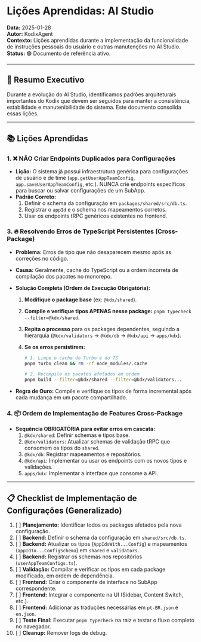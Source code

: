 # Lições Aprendidas: AI Studio

**Data:** 2025-01-28  
**Autor:** KodixAgent  
**Contexto:** Lições aprendidas durante a implementação da funcionalidade de instruções pessoais do usuário e outras manutenções no AI Studio.
**Status:** 🟢 Documento de referência ativo.

---

## 🎯 Resumo Executivo

Durante a evolução do AI Studio, identificamos padrões arquiteturais importantes do Kodix que devem ser seguidos para manter a consistência, estabilidade e manutenibilidade do sistema. Este documento consolida essas lições.

---

## 📚 Lições Aprendidas

### 1. ❌ **NÃO Criar Endpoints Duplicados para Configurações**

- **Lição:** O sistema já possui infraestrutura genérica para configurações de usuário e de time (`app.getUserAppTeamConfig`, `app.saveUserAppTeamConfig`, etc.). NUNCA crie endpoints específicos para buscar ou salvar configurações de um SubApp.
- **Padrão Correto:**
  1. Definir o schema da configuração em `packages/shared/src/db.ts`.
  2. Registrar o `appId` e o schema nos mapeamentos corretos.
  3. Usar os endpoints tRPC genéricos existentes no frontend.

### 3. 🔥 **Resolvendo Erros de TypeScript Persistentes (Cross-Package)**

- **Problema:** Erros de tipo que não desaparecem mesmo após as correções no código.
- **Causa:** Geralmente, cache do TypeScript ou a ordem incorreta de compilação dos pacotes no monorepo.
- **Solução Completa (Ordem de Execução Obrigatória):**

  1. **Modifique o package base** (ex: `@kdx/shared`).
  2. **Compile e verifique tipos APENAS nesse package:** `pnpm typecheck --filter=@kdx/shared`.
  3. **Repita o processo** para os packages dependentes, seguindo a hierarquia (`@kdx/validators` -> `@kdx/db` -> `@kdx/api` -> `apps/kdx`).
  4. **Se os erros persistirem:**

     ```bash
     # 1. Limpe o cache do Turbo e do TS
     pnpm turbo clean && rm -rf node_modules/.cache

     # 2. Recompile os pacotes afetados em ordem
     pnpm build --filter=@kdx/shared --filter=@kdx/validators...
     ```

- **Regra de Ouro:** Compile e verifique os tipos de forma incremental após cada mudança em um pacote compartilhado.

### 4. 📦 **Ordem de Implementação de Features Cross-Package**

- **Sequência OBRIGATÓRIA para evitar erros em cascata:**
  1. `@kdx/shared`: Definir schemas e tipos base.
  2. `@kdx/validators`: Atualizar schemas de validação tRPC que consomem os tipos do `shared`.
  3. `@kdx/db`: Registrar mapeamentos e repositórios.
  4. `@kdx/api`: Implementar ou usar os endpoints com os novos tipos e validações.
  5. `apps/kdx`: Implementar a interface que consome a API.

---

## 📋 Checklist de Implementação de Configurações (Generalizado)

1.  [ ] **Planejamento:** Identificar todos os packages afetados pela nova configuração.
2.  [ ] **Backend:** Definir o schema da configuração em `shared/src/db.ts`.
3.  [ ] **Backend:** Atualizar os tipos (`AppIdsWith...Config`) e mapeamentos (`appIdTo...ConfigSchema`) em `shared` e `validators`.
4.  [ ] **Backend:** Registrar os schemas nos repositórios (`userAppTeamConfigs.ts`).
5.  [ ] **Validação:** Compilar e verificar os tipos em cada package modificado, em ordem de dependência.
6.  [ ] **Frontend:** Criar o componente de interface no SubApp correspondente.
7.  [ ] **Frontend:** Integrar o componente na UI (Sidebar, Content Switch, etc.).
8.  [ ] **Frontend:** Adicionar as traduções necessárias em `pt-BR.json` e `en.json`.
9.  [ ] **Teste Final:** Executar `pnpm typecheck` na raiz e testar o fluxo completo no navegador.
10. [ ] **Cleanup:** Remover logs de debug.

